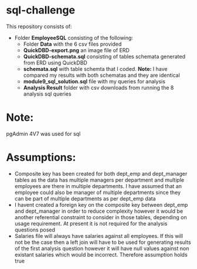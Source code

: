 # sql-challenge
 
This repository consists of:
* Folder **EmployeeSQL** consisting of the following:
  *   Folder **Data** with the 6 csv files provided
  *   **QuickDBD-export.png** an image file of ERD
  *   **QuickDBD-schemata.sql** consisting of tables schemata generated from ERD using QuickDBD
  *   **schemata.sql** with table schemta that I coded. **Note:** I have compared my results with both schematas and they are identical
  *   **module9_sql_solution.sql** file with my queries for analysis
  *   **Analysis Result** folder with csv downloads from running the 8 analysis sql queries

# Note:
pgAdmin 4V7 was used for sql

# Assumptions: 
* Composite key has been created for both dept_emp and dept_manager tables as the data has multiple managers per department and multiple employees are there in multiple departments. I have assumed that an employee could also be manager of multiple departments since they can be part of multiple departments as per dept_emp data
* I havent created a foreign key on the composite key between dept_emp and dept_manager in order to reduce complexity however it would be another referential constraint to consider in those tables, depending on usage requirement. At present it is not required for the analysis questions posed
* Salaries file will always have salaries against all employees. If this will not be the case then a left join will have to be used for generating results of the first analysis question however it will have null values against non existant salaries which would be incorrect. Therefore assumption holds true
  


